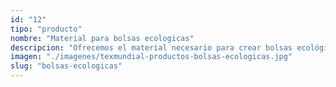 ```yaml
---
id: "12"
tipo: "producto"
nombre: "Material para bolsas ecologicas"
descripcion: "Ofrecemos el material necesario para crear bolsas ecológicas. Se trata de una tela no tejida hecha con polipropileno que es bastante resistente al rasgado, rayos UV, sirve de aislante eléctrico e, incluso, absorben tinta por lo que pueden personalizarse."
imagen: "./imagenes/texmundial-productos-bolsas-ecologicas.jpg"
slug: "bolsas-ecologicas"
---
```

